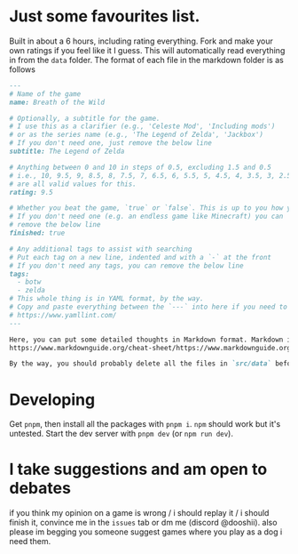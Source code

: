 # Just some favourites list.

Built in about a 6 hours, including rating everything. Fork and make your own ratings if you feel like it I guess. This will automatically read everything in from the `data` folder. The format of each file in the markdown folder is as follows

```md
---
# Name of the game
name: Breath of the Wild

# Optionally, a subtitle for the game.
# I use this as a clarifier (e.g., 'Celeste Mod', 'Including mods')
# or as the series name (e.g., 'The Legend of Zelda', 'Jackbox')
# If you don't need one, just remove the below line
subtitle: The Legend of Zelda

# Anything between 0 and 10 in steps of 0.5, excluding 1.5 and 0.5
# i.e., 10, 9.5, 9, 8.5, 8, 7.5, 7, 6.5, 6, 5.5, 5, 4.5, 4, 3.5, 3, 2.5, 2, 1, and 0
# are all valid values for this.
rating: 9.5

# Whether you beat the game, `true` or `false`. This is up to you how you define this.
# If you don't need one (e.g. an endless game like Minecraft) you can
# remove the below line
finished: true

# Any additional tags to assist with searching
# Put each tag on a new line, indented and with a `-` at the front
# If you don't need any tags, you can remove the below line
tags:
  - botw
  - zelda
# This whole thing is in YAML format, by the way.
# Copy and paste everything between the `---` into here if you need to validate it
# https://www.yamllint.com/
---

Here, you can put some detailed thoughts in Markdown format. Markdown is kinda like Discord formatting, if you're familiar with that. You can learn Markdown here.
https://www.markdownguide.org/cheat-sheet/https://www.markdownguide.org/cheat-sheet/

By the way, you should probably delete all the files in `src/data` before you start making your own ratings.
```

# Developing

Get `pnpm`, then install all the packages with `pnpm i`. `npm` should work but it's untested. Start the dev server with `pnpm dev` (or `npm run dev`).

# I take suggestions and am open to debates

if you think my opinion on a game is wrong / i should replay it / i should finish it, convince me in the `issues` tab or dm me (discord @dooshii). also please im begging you someone suggest games where you play as a dog i need them.
